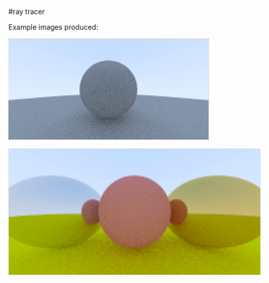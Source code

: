 #ray tracer

Example images produced:

![materials](assets/out8.jpg)

![materials](assets/out9.jpg)
